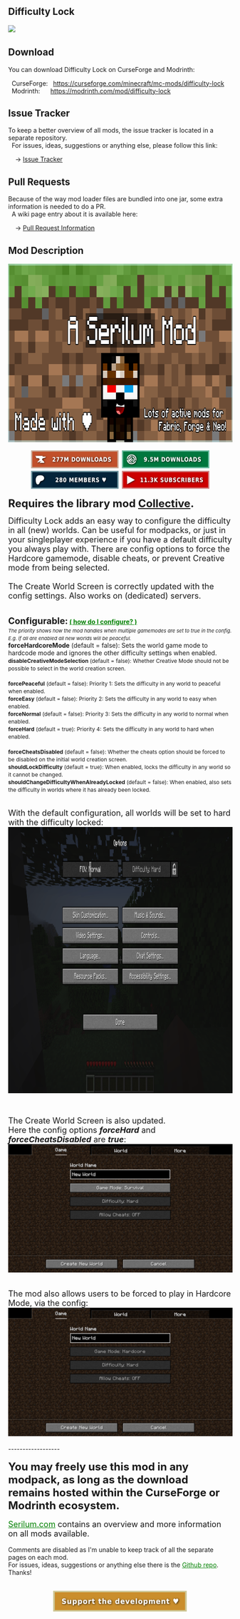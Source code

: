 <h2>Difficulty Lock</h2>

<p><a href="https://github.com/Serilum/Difficulty-Lock"><img src="https://serilum.com/assets/data/logo/difficulty-lock.png"></a></p><h2>Download</h2>

<p>You can download Difficulty Lock on CurseForge and Modrinth:</p><p>&nbsp;&nbsp;CurseForge: &nbsp;&nbsp;<a href="https://curseforge.com/minecraft/mc-mods/difficulty-lock">https://curseforge.com/minecraft/mc-mods/difficulty-lock</a><br>&nbsp;&nbsp;Modrinth: &nbsp;&nbsp;&nbsp;&nbsp;&nbsp;<a href="https://modrinth.com/mod/difficulty-lock">https://modrinth.com/mod/difficulty-lock</a></p>

<h2>Issue Tracker</h2>

<p>To keep a better overview of all mods, the issue tracker is located in a separate repository.<br>&nbsp;&nbsp;For issues, ideas, suggestions or anything else, please follow this link:</p>

<p>&nbsp;&nbsp;&nbsp;&nbsp;-> <a href="https://serilum.com/url/issue-tracker">Issue Tracker</a></p>

<h2>Pull Requests</h2>

<p>Because of the way mod loader files are bundled into one jar, some extra information is needed to do a PR.<br>&nbsp;&nbsp;A wiki page entry about it is available here:</p>

<p>&nbsp;&nbsp;&nbsp;&nbsp;-> <a href="https://serilum.com/url/pull-requests">Pull Request Information</a></p>

<h2>Mod Description</h2>

<p style="text-align:center"><a href="https://serilum.com/" rel="nofollow"><img src="https://github.com/Serilum/.cdn/raw/main/description/header/header.png" alt="" width="838" height="400"></a></p>

<p style="text-align:center"><a href="https://curseforge.com/members/serilum/projects" rel="nofollow"><img src="https://raw.githubusercontent.com/Serilum/.data-workflow/main/badges/svg/curseforge.svg" width="200"></a> <a href="https://modrinth.com/user/Serilum" rel="nofollow"><img src="https://raw.githubusercontent.com/Serilum/.data-workflow/main/badges/svg/modrinth.svg" width="200"></a> <a href="https://patreon.com/serilum" rel="nofollow"><img src="https://raw.githubusercontent.com/Serilum/.data-workflow/main/badges/svg/patreon.svg" width="200"></a> <a href="https://youtube.com/@serilum" rel="nofollow"><img src="https://raw.githubusercontent.com/Serilum/.data-workflow/main/badges/svg/youtube.svg" width="200"></a></p>

<p><strong><span style="font-size:24px">Requires the library mod&nbsp;<a style="font-size:24px" href="https://curseforge.com/minecraft/mc-mods/collective" rel="nofollow">Collective</a>.<br></span></strong></p>

<p><span style="font-size:18px">Difficulty Lock adds an easy way to configure the difficulty in all (new) worlds. Can be useful for modpacks, or just in your singleplayer experience if you have a default difficulty you always play with. There are config options to force the Hardcore gamemode, disable cheats, or prevent Creative mode from being selected.<br><br>The Create World Screen is correctly updated with the config settings. Also works on (dedicated) servers.</span><br><br><br><strong><span style="font-size:20px">Configurable:</span> <span style="color:#008000;font-size:14px"><a style="color:#008000" href="https://github.com/Serilum/.information/wiki/how-to-configure-mods" rel="nofollow">(&nbsp;how do I configure?&nbsp;)</a></span><br></strong><span style="font-size:11px"><em>The priority shows how the mod handles when multiple gamemodes are set to true in the config. E.g. if all are enabled all new worlds will be peaceful.</em></span><strong><br>forceHardcoreMode</strong>&nbsp;(default = false): Sets the world game mode to hardcode mode and ignores the other difficulty settings when enabled.<br><span style="font-size:12px"><strong>disableCreativeModeSelection</strong>&nbsp;(default = false): Whether Creative Mode should not be possible to select in the world creation screen.<br></span><br><span style="font-size:12px"><strong>forcePeaceful</strong>&nbsp;(default = false): Priority 1: Sets the difficulty in any world to peaceful when enabled.</span><br><span style="font-size:12px"><strong>forceEasy</strong>&nbsp;(default = false): Priority 2: Sets the difficulty in any world to easy when enabled.</span><br><span style="font-size:12px"><strong>forceNormal</strong>&nbsp;(default = false): Priority 3: Sets the difficulty in any world to normal when enabled.</span><br><span style="font-size:12px"><strong>forceHard</strong>&nbsp;(default = true): Priority 4: Sets the difficulty in any world to hard when enabled.<br></span><br><span style="font-size:12px"><strong>forceCheatsDisabled</strong>&nbsp;(default = false): Whether the cheats option should be forced to be disabled on the initial world creation screen.</span><br><span style="font-size:12px"><strong>shouldLockDifficulty</strong>&nbsp;(default = true): When enabled, locks the difficulty in any world so it cannot be changed.</span><br><span style="font-size:12px"><strong>shouldChangeDifficultyWhenAlreadyLocked</strong>&nbsp;(default = false): When enabled, also sets the difficulty in worlds where it has already been locked.<br><br><br><span style="font-size:18px">With the default configuration, all worlds will be set to hard with the difficulty locked:</span><br><picture><img src="https://github.com/Serilum/.cdn/raw/main/projects/difficulty-lock/a.png" width="1142" height="597"></picture></span></p>

<p><br><br><span style="font-size:18px">The Create World Screen is also updated.<br>Here the config options <strong><em>forceHard</em></strong> and <strong><em>forceCheatsDisabled</em></strong> are <strong><em>true</em></strong>:</span><br><picture><img src="https://github.com/Serilum/.cdn/raw/main/projects/difficulty-lock/b.png"></picture><br><br><br><span style="font-size:18px">The mod also allows users to be forced to play in Hardcore Mode, via the config:</span><br><picture><img src="https://github.com/Serilum/.cdn/raw/main/projects/difficulty-lock/c.png"></picture><br><br>------------------<br><br><span style="font-size:24px"><strong>You may freely use this mod in any modpack, as long as the download remains hosted within the CurseForge or Modrinth ecosystem.</strong></span><br><br><span style="font-size:18px"><a style="font-size:18px;color:#008000" href="https://serilum.com/" rel="nofollow">Serilum.com</a> contains an overview and more information on all mods available.</span><br><br><span style="font-size:14px">Comments are disabled as I'm unable to keep track of all the separate pages on each mod.</span><span style="font-size:14px"><br>For issues, ideas, suggestions or anything else there is the&nbsp;<a style="font-size:14px;color:#008000" href="https://github.com/Serilum/.issue-tracker" rel="nofollow">Github repo</a>. Thanks!</span><span style="font-size:6px"><br><br></span></p>

<p style="text-align:center"><a href="https://serilum.com/donate" rel="nofollow"><img src="https://github.com/Serilum/.cdn/raw/main/description/projects/support.svg" alt="" width="306" height="50"></a></p>